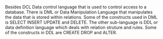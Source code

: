 Besides DCL Data control language that is used to control access to a database. There is DML or Data Manipulation Language that manipulates the data that is stored within relations. Some of the constructs used in DML is SELECT INSERT UPDATE and DELETE. The other sub-language is DDL or data definition language which deals with relation struture and rules. Some of the constructs in DDL are CREATE DROP and ALTER. 